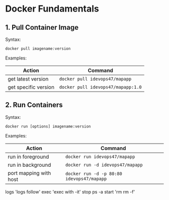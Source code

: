 # Docker Fundamentals

## 1. Pull Container Image
Syntax:
```
docker pull imagename:version
```
Examples: 

| Action        | Command       | 
|-------------  | ------------- |
|get latest version| ```docker pull idevops47/mapapp``` |
|get specific version| ```docker pull idevops47/mapapp:1.0``` |

## 2. Run Containers
Syntax:
```
docker run [options] imagename:version
```
Examples: 

| Action        | Command       | 
|-------------  | ------------- |
|run in foreground| ```docker run idevops47/mapapp``` |
|run in background| ```docker run -d idevops47/mapapp``` |
|port mapping with host| ```docker run -d -p 80:80 idevops47/mapapp``` |




logs 'logs follow' exec 'exec with -it' stop ps -a start 'rm rm -f'  